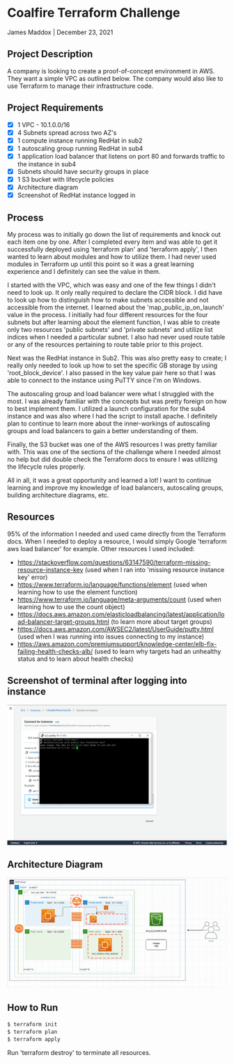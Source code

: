 # Coalfire Terraform Challenge
James Maddox | December 23, 2021

## Project Description
A company is looking to create a proof-of-concept environment in AWS. They want a simple VPC as outlined below. The company would also like to use Terraform to manage their infrastructure code.

## Project Requirements
- [x] 1 VPC - 10.1.0.0/16
- [x] 4 Subnets spread across two AZ's
- [x] 1 compute instance running RedHat in sub2
- [x] 1 autoscaling group running RedHat in sub4
- [x] 1 application load balancer that listens on port 80 and forwards traffic to the instance in sub4
- [x] Subnets should have security groups in place
- [x] 1 S3 bucket with lifecycle policies
- [x] Architecture diagram
- [x] Screenshot of RedHat instance logged in

## Process
My process was to initially go down the list of requirements and knock out each item one by one. After I completed every item and was able to get it successfully deployed using 'terraform plan' and 'terraform apply', I then wanted to learn about modules and how to utilize them. I had never used modules in Terraform up until this point so it was a great learning experience and I definitely can see the value in them.

I started with the VPC, which was easy and one of the few things I didn't need to look up. It only really required to declare the CIDR block. I did have to look up how to distinguish how to make subnets accessible and not accessible from the internet. I learned about the 'map_public_ip_on_launch' value in the process. I initially had four different resources for the four subnets but after learning about the element function, I was able to create only two resources 'public subnets' and 'private subnets' and utilize list indices when I needed a particular subnet. I also had never used route table or any of the resources pertaining to route table prior to this project.

Next was the RedHat instance in Sub2. This was also pretty easy to create; I really only needed to look up how to set the specific GB storage by using 'root_block_device'. I also passed in the key value pair here so that I was able to connect to the instance using PuTTY since I'm on Windows.

The autoscaling group and load balancer were what I struggled with the most. I was already familiar with the concepts but was pretty foreign on how to best implement them. I utilized a launch configuration for the sub4 instance and was also where I had the script to install apache. I definitely plan to continue to learn more about the inner-workings of autoscaling groups and load balancers to gain a better understanding of them.

Finally, the S3 bucket was one of the AWS resources I was pretty familiar with. This was one of the sections of the challenge where I needed almost no help but did double check the Terraform docs to ensure I was utilizing the lifecycle rules properly.

All in all, it was a great opportunity and learned a lot! I want to continue learning and improve my knowledge of load balancers, autoscaling groups, building architecture diagrams, etc.

## Resources
95% of the information I needed and used came directly from the Terraform docs. When I needed to deploy a resource, I would simply Google 'terraform aws load balancer' for example. Other resources I used included:

- https://stackoverflow.com/questions/63147590/terraform-missing-resource-instance-key (used when I ran into 'missing resource instance key' error)
- https://www.terraform.io/language/functions/element (used when learning how to use the element function)
- https://www.terraform.io/language/meta-arguments/count (used when learning how to use the count object)
- https://docs.aws.amazon.com/elasticloadbalancing/latest/application/load-balancer-target-groups.html (to learn more about target groups)
- https://docs.aws.amazon.com/AWSEC2/latest/UserGuide/putty.html (used when I was running into issues connecting to my instance)
- https://aws.amazon.com/premiumsupport/knowledge-center/elb-fix-failing-health-checks-alb/ (used to learn why targets had an unhealthy status and to learn about health checks)

## Screenshot of terminal after logging into instance
![screenshot of successfully logging into aws instance](assets/terraform-aws-instance.PNG)

## Architecture Diagram
![architecture diagram](assets/coalfire-diagram.PNG)

## How to Run
```bash
$ terraform init
$ terraform plan
$ terraform apply
```

Run 'terraform destroy' to terminate all resources.